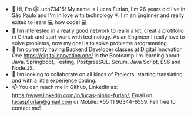 - 👋 Hi, I’m @Luch73415! My name is Lucas Furlan, I'm 26 years old live in São Paulo and I'm in love with technology :heartpulse:. 
  I'm an Enginner and really exited to learn :computer: how code! :computer: 
- 👀 I’m interested in a really good network to learn a lot, creat a protifolio in Github and start work with technology. 
  As an Engineer I really love to solve problems, now my goal is to solve problems programming.
- 🌱 I’m currently having Backend Developer classes at Digital Innovation One <https://digitalinnovation.one/> 
  in the Bootcamp I'm learning about: Java, Springboot, Testing, PostgreeSQL, Scrum, Java Script, ES6 and Node.JS.
- 💞️ I’m looking to collaborate on all kinds of Projects, starting translating and with a little experience coding. 
- 📫 You can reach me in Github, LinkedIn as: <https://www.linkedin.com/in/lucas-pinho-furlan/>, Email on: lucaspfurlan@gmail.com or Mobile: +55 11 96344-6559.
  Fell free to contact me!

<!---
Luch73415/Luch73415 is a ✨ special ✨ repository because its `README.md` (this file) appears on your GitHub profile.
You can click the Preview link to take a look at your changes.
--->

